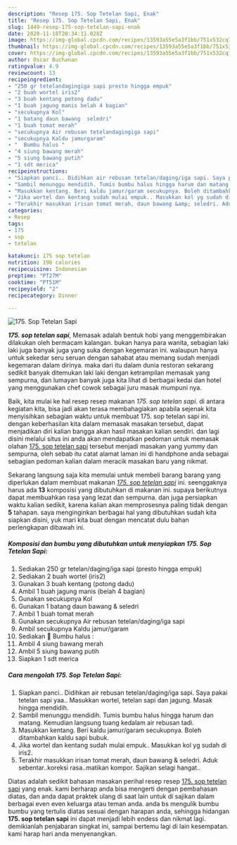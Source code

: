 ```yaml
---
description: "Resep 175. Sop Tetelan Sapi, Enak"
title: "Resep 175. Sop Tetelan Sapi, Enak"
slug: 1449-resep-175-sop-tetelan-sapi-enak
date: 2020-11-18T20:34:11.028Z
image: https://img-global.cpcdn.com/recipes/13593a55e5a3f1bb/751x532cq70/175-sop-tetelan-sapi-foto-resep-utama.jpg
thumbnail: https://img-global.cpcdn.com/recipes/13593a55e5a3f1bb/751x532cq70/175-sop-tetelan-sapi-foto-resep-utama.jpg
cover: https://img-global.cpcdn.com/recipes/13593a55e5a3f1bb/751x532cq70/175-sop-tetelan-sapi-foto-resep-utama.jpg
author: Oscar Buchanan
ratingvalue: 4.9
reviewcount: 13
recipeingredient:
- "250 gr tetelandagingiga sapi presto hingga empuk"
- "2 buah wortel iris2"
- "3 buah kentang potong dadu"
- "1 buah jagung manis belah 4 bagian"
- "secukupnya Kol"
- "1 batang daun bawang  seledri"
- "1 buah tomat merah"
- "secukupnya Air rebusan tetelandagingiga sapi"
- "secukupnya Kaldu jamurgaram"
- "  Bumbu halus "
- "4 siung bawang merah"
- "5 siung bawang putih"
- "1 sdt merica"
recipeinstructions:
- "Siapkan panci.. Didihkan air rebusan tetelan/daging/iga sapi. Saya pakai tetelan sapi yaa.. Masukkan wortel, tetelan sapi dan jagung. Masak hingga mendidih."
- "Sambil menunggu mendidih. Tumis bumbu halus hingga harum dan matang. Kemudian langsung tuang kedalam air rebusan tadi."
- "Masukkan kentang. Beri kaldu jamur/garam secukupnya. Boleh ditambahkan kaldu sapi bubuk."
- "Jika wortel dan kentang sudah mulai empuk.. Masukkan kol yg sudah di iris2."
- "Terakhir masukkan irisan tomat merah, daun bawang &amp; seledri. Aduk sebentar..koreksi rasa..matikan kompor. Sajikan selagi hangat.."
categories:
- Resep
tags:
- 175
- sop
- tetelan

katakunci: 175 sop tetelan 
nutrition: 198 calories
recipecuisine: Indonesian
preptime: "PT27M"
cooktime: "PT51M"
recipeyield: "2"
recipecategory: Dinner

---
```



![175. Sop Tetelan Sapi](https://img-global.cpcdn.com/recipes/13593a55e5a3f1bb/751x532cq70/175-sop-tetelan-sapi-foto-resep-utama.jpg)

<b><i>175. sop tetelan sapi</i></b>, Memasak adalah bentuk hobi yang menggembirakan dilakukan oleh bermacam kalangan. bukan hanya para wanita, sebagian laki laki juga banyak juga yang suka dengan kegemaran ini. walaupun hanya untuk sekedar seru seruan dengan sahabat atau memang sudah menjadi kegemaran dalam dirinya. maka dari itu dalam dunia restoran sekarang sedikit banyak ditemukan laki laki dengan ketrampilan memasak yang sempurna, dan lumayan banyak juga kita lihat di berbagai kedai dan hotel yang menggunakan chef cowok sebagai juru masak mumpuni nya.

Baik, kita mulai ke hal resep resep makanan <i>175. sop tetelan sapi</i>. di antara kegiatan kita, bisa jadi akan terasa membahagiakan apabila sejenak kita menyisihkan sebagian waktu untuk membuat 175. sop tetelan sapi ini. dengan keberhasilan kita dalam memasak masakan tersebut, dapat menjadikan diri kalian bangga akan hasil masakan kalian sendiri. dan lagi disini melalui situs ini anda akan mendapatkan pedoman untuk memasak olahan <u>175. sop tetelan sapi</u> tersebut menjadi masakan yang yummy dan sempurna, oleh sebab itu catat alamat laman ini di handphone anda sebagai sebagian pedoman kalian dalam meracik masakan baru yang nikmat.




Sekarang langsung saja kita memulai untuk membeli barang barang yang diperlukan dalam membuat makanan <u><i>175. sop tetelan sapi</i></u> ini. seenggaknya harus ada <b>13</b> komposisi yang dibutuhkan di makanan ini. supaya berikutnya dapat membuahkan rasa yang lezat dan sempurna. dan juga persiapkan waktu kalian sedikit, karena kalian akan memprosesnya paling tidak dengan <b>5</b> tahapan. saya menginginkan berbagai hal yang dibutuhkan sudah kita siapkan disini, yuk mari kita buat dengan mencatat dulu bahan perlengkapan dibawah ini.

<!--inarticleads1-->

##### Komposisi dan bumbu yang dibutuhkan untuk menyiapkan 175. Sop Tetelan Sapi:

1. Sediakan 250 gr tetelan/daging/iga sapi (presto hingga empuk)
1. Sediakan 2 buah wortel (iris2)
1. Gunakan 3 buah kentang (potong dadu)
1. Ambil 1 buah jagung manis (belah 4 bagian)
1. Gunakan secukupnya Kol
1. Gunakan 1 batang daun bawang &amp; seledri
1. Ambil 1 buah tomat merah
1. Gunakan secukupnya Air rebusan tetelan/daging/iga sapi
1. Ambil secukupnya Kaldu jamur/garam
1. Sediakan  🌸 Bumbu halus :
1. Ambil 4 siung bawang merah
1. Ambil 5 siung bawang putih
1. Siapkan 1 sdt merica




<!--inarticleads2-->

##### Cara mengolah 175. Sop Tetelan Sapi:

1. Siapkan panci.. Didihkan air rebusan tetelan/daging/iga sapi. Saya pakai tetelan sapi yaa.. Masukkan wortel, tetelan sapi dan jagung. Masak hingga mendidih.
1. Sambil menunggu mendidih. Tumis bumbu halus hingga harum dan matang. Kemudian langsung tuang kedalam air rebusan tadi.
1. Masukkan kentang. Beri kaldu jamur/garam secukupnya. Boleh ditambahkan kaldu sapi bubuk.
1. Jika wortel dan kentang sudah mulai empuk.. Masukkan kol yg sudah di iris2.
1. Terakhir masukkan irisan tomat merah, daun bawang &amp; seledri. Aduk sebentar..koreksi rasa..matikan kompor. Sajikan selagi hangat..




Diatas adalah sedikit bahasan masakan perihal resep resep <u>175. sop tetelan sapi</u> yang enak. kami berharap anda bisa mengerti dengan pembahasan diatas, dan anda dapat praktek ulang di saat lain untuk di sajikan dalam berbagai even even keluarga atau teman anda. anda bs mengulik bumbu bumbu yang tertulis diatas sesuai dengan harapan anda, sehingga hidangan <b>175. sop tetelan sapi</b> ini dapat menjadi lebih endess dan nikmat lagi. demikianlah penjabaran singkat ini, sampai bertemu lagi di lain kesempatan. kami harap hari anda menyenangkan.
